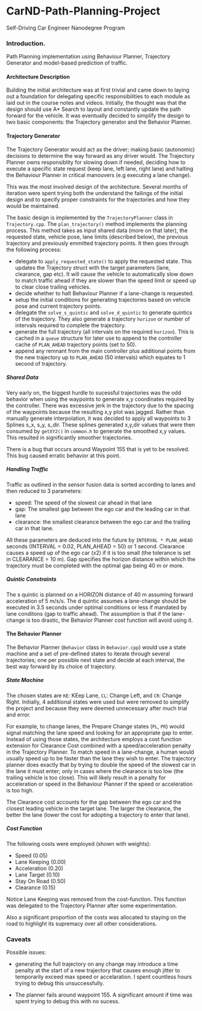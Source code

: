 # CarND-Path-Planning-Project

Self-Driving Car Engineer Nanodegree Program
   
### Introduction.

Path Planning implementation using Behaviour Planner, Trajectory Generator and model-based prediction of traffic.

#### Architecture Description

Building the initial architecture was at first trivial and came down to laying out a foundation for delegating specific responsibilities to each module as laid out in the course notes and videos. Initially, the thought was that the design should use A* Search to layout and constantly update the path forward for the vehicle. It was eventually decided to simplify the design to two basic components: the Trajectory generator and the Behavior Planner. 

#### Trajectory Generator

The Trajectory Generator would act as the driver; making basic (autonomic) decisions to determine the way forward as any driver would. The Trajectory Planner owns responsiblity for slowing down if needed, deciding how to execute a specific state request (keep lane, left lane, right lane) and halting the Behaviour Planner in critical manouvers (e.g executing a lane change).

This was the most involved design of the architecture. Several months of iteration were spent trying both the understand the failings of the initial design and to specify proper constraints for the trajectories and how they would be maintained.

The basic design is implemented by the `TrajectoryPlanner` class in `Trajectory.cpp`. The `plan_trajectory()` method implements the planning process. This method takes as input shared data (more on that later), the requested state, vehicle pose, lane limits (described below), the previous trajectory and previously emmitted trajectory points. It then goes through the following process:

- delegate to `apply_requested_state()` to apply the requested state. This updates the Trajectory struct with the target parameters (lane, clearance, gap etc). It will cause the vehicle to automatically slow down to match traffic ahead if they are slower than the speed limit or speed up to clear close trailing vehicles.
- decide whether to halt Behaviour Planner if a lane-change is requested.
- setup the initial conditions for generating trajectories based on vehicle pose and current trajectory points.
- delegate the `solve_s_quintic` and `solve_d_quintic` to generate quintics of the trajectory. They also generate a trajectory `horizon` or number of intervals required to complete the trajectory.
- generate the full trajectory (all intervals on the required `horizon`). This is cached in a `queue` structure for later use to append to the controller cache of `PLAN_AHEAD` trajectory points (set to 50).
- append any remnant from the main controller plus additional points from the new trajectory up to `PLAN_AHEAD` (50 intervals) which equates to 1 second of trajectory.

##### Shared Data

Very early on, the biggest hurdle to sucessful trajectories was the odd behavior when using the waypoints to generate x,y coordinates required by the controller. There was excessive jerk in the trajectory due to the spacing of the waypoints because the resulting x,y plot was jagged. Rather than manually generate interpolation, it was decided to apply all waypoints to 3 Splines s_x, s_y, s_dir. These splines generated x,y,dir values that were then consumed by `getXY2()` in `common.h` to generate the smoothed x,y values. This resulted in significantly smoother trajectories. 

There is a bug that occurs around Waypoint 155 that is yet to be resolved. This bug caused erratic behavior at this point.

##### Handling Traffic

Traffic as outlined in the sensor fusion data is sorted according to lanes and then reduced to 3 parameters:

- speed: The speed of the slowest car ahead in that lane
- gap: The smallest gap between the ego car and the leading car in that lane
- clearance: the smallest clearance between the ego car and the trailing car in that lane.

All these parameters are deduced into the future by `INTERVAL * PLAN_AHEAD` seconds (INTERVAL = 0.02, PLAN_AHEAD = 50) or 1 second. Clearance causes a speed up of the ego car (x2) if it is too small (the tolerance is set in CLEARANCE = 10 m). Gap specifies the horizon distance within which the trajectory must be completed with the optimal gap being 40 m or more.

##### Quintic Constraints

The s quintic is planned on a HORIZON distance of 40 m assuming forward acceleration of 5 m/s/s. The d quintic assumes a lane-change should be executed in 3.5 seconds under optimal conditions or less if mandated by lane conditons (gap to traffic ahead). The assumption is that if the lane-change is too drastic, the Behavior Planner cost function will avoid using it. 

#### The Behavior Planner

The Behavior Planner (`Behavior` class in `Behavior.cpp`) would use a state machine and a set of pre-defined states to iterate through several trajectories; one per possible next state and decide at each interval, the best way forward by its choice of trajectory. 

##### State Machine
The chosen states are `KE`: KEep Lane, `CL`: Change Left, and `CR`: Change Right. Initially, 4 additional states were used but were removed to simplify the project and because they were deemed unnecessary after much trial and error.

For example, to change lanes, the Prepare Change states (`PL`, `PR`) would signal matching the lane speed and looking for an appropriate gap to enter. Instead of using those states, the architecture employs a cost function extension for Clearance Cost combined with a speed/acceleration penalty in the Trajectory Planner. To match speed in a lane-change, a human would usually speed up to be faster than the lane they wish to enter. The trajectory planner does exactly that by trying to double the speed of the slowest car in the lane it must enter; only in cases where the clearance is too low (the trailing vehicle is too close). This will likely result in a penalty for acceleration or speed in the Behaviour Planner if the speed or acceleration is too high. 

The Clearance cost accounts for the gap between the ego car and the closest leading vehicle in the target lane. The larger the clearance, the better the lane (lower the cost for adopting a trajectory to enter that lane).

##### Cost Function

The following costs were employed (shown with weights):

- Speed 			(0.05)
- Lane Keeping 		(0.00)
- Acceleration		(0.20)
- Lane Target		(0.10)
- Stay On Road		(0.50)
- Clearance			(0.15)

Notice Lane Keeping was removed from the cost-function. This function was delegated to the Trajectory Planner after some experimentation.

Also a significant proportion of the costs was allocated to staying on the road to highlight its supremacy over all other considerations.

### Caveats

Possible issues:

- generating the full trajectory on any change may introduce a time penalty at the start of a new trajectory that causes enough jitter to temporarily exceed max speed or accelaration. I spent countless hours trying to debug this unsuccessfully.

- The planner fails around waypoint 155. A significant amount if time was spent trying to debug this with no sucess. 


